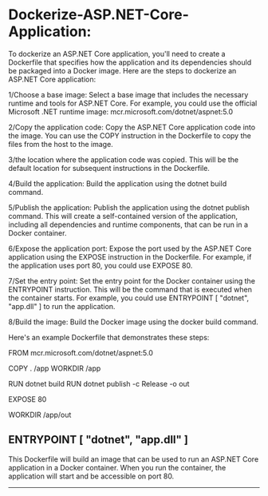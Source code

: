 # Dockerize-ASP.NET-Core-Application:

To dockerize an ASP.NET Core application, you'll need to create a Dockerfile that specifies how the application and its dependencies should be packaged into a Docker image. Here are the steps to dockerize an ASP.NET Core application:

1/Choose a base image: Select a base image that includes the necessary runtime and tools for ASP.NET Core. For example, you could use the official Microsoft .NET runtime image: mcr.microsoft.com/dotnet/aspnet:5.0

2/Copy the application code: Copy the ASP.NET Core application code into the image. You can use the COPY instruction in the Dockerfile to copy the files from the host to the image.

3/the location where the application code was copied. This will be the default location for subsequent instructions in the Dockerfile.

4/Build the application: Build the application using the dotnet build command.

5/Publish the application: Publish the application using the dotnet publish command. This will create a self-contained version of the application, including all dependencies and runtime components, that can be run in a Docker container.

6/Expose the application port: Expose the port used by the ASP.NET Core application using the EXPOSE instruction in the Dockerfile. For example, if the application uses port 80, you could use EXPOSE 80.

7/Set the entry point: Set the entry point for the Docker container using the ENTRYPOINT instruction. This will be the command that is executed when the container starts. For example, you could use ENTRYPOINT [ "dotnet", "app.dll" ] to run the application.

8/Build the image: Build the Docker image using the docker build command.

Here's an example Dockerfile that demonstrates these steps:


FROM mcr.microsoft.com/dotnet/aspnet:5.0

COPY . /app
WORKDIR /app

RUN dotnet build
RUN dotnet publish -c Release -o out

EXPOSE 80

WORKDIR /app/out

ENTRYPOINT [ "dotnet", "app.dll" ]
----

This Dockerfile will build an image that can be used to run an ASP.NET Core application in a Docker container. When you run the container, the application will start and be accessible on port 80.

---
